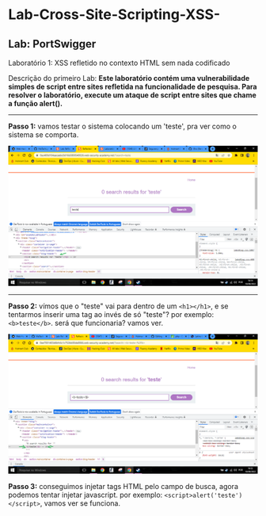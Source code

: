 # Lab-Cross-Site-Scripting-XSS-
<h2>Lab: PortSwigger</h2>

<p>Laboratório 1: XSS refletido no contexto HTML sem nada codificado</p>
<p>Descrição do primeiro Lab: <strong>Este laboratório contém uma vulnerabilidade simples de script entre sites refletida na funcionalidade de pesquisa.
Para resolver o laboratório, execute um ataque de script entre sites que chame a função alert().</strong></p>

-----------------------------------------------------------------------------------------------------------------------------------------------

<p><strong>Passo 1:</strong> vamos testar o sistema colocando um 'teste', pra ver como o sistema se comporta.</p>

<img src=https://github.com/iRnx/Lab-Cross-Site-Scripting-XSS-/blob/main/imagens/Lab-1/Lab-1.PNG>

-----------------------------------------------------------------------------------------------------------------------------------------------

<strong>Passo 2:</strong> vímos que o "teste" vai para dentro de um `<h1></h1>`, e se tentarmos inserir uma tag ao invés de só "teste"? por exemplo: `<b>teste</b>`. será que funcionaria? vamos ver.

<img src=https://github.com/iRnx/Lab-Cross-Site-Scripting-XSS-/blob/main/imagens/Lab-1/Lab-1%20part2.PNG>

<strong>Passo 3:</strong> conseguimos injetar tags HTML pelo campo de busca, agora podemos tentar injetar javascript. por exemplo: `<script>alert('teste')</script>`, vamos ver se funciona.


